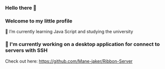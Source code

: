 ### Hello there 👋

### Welcome to my little profile 

🌱 I’m currently learning Java Script and studying the university

### 🔭 I'm currently working on a desktop application for connect to servers with SSH
Check out here: https://github.com/Mane-jaker/Ribbon-Server


<!--
**SrSalchicha/SrSalchicha** is a ✨ _special_ ✨ repository because its `README.md` (this file) appears on your GitHub profile.

Here are some ideas to get you started:

- 🔭 I’m currently working on ...
- 🌱 I’m currently learning ...
- 👯 I’m looking to collaborate on ...
- 🤔 I’m looking for help with ...
- 💬 Ask me about ...
- 📫 How to reach me: ...
- 😄 Pronouns: ...
- ⚡ Fun fact: ...
-->
